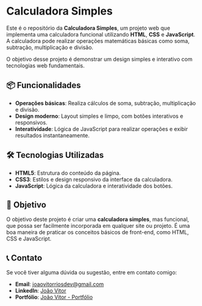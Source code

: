 # Calculadora Simples

Este é o repositório da **Calculadora Simples**, um projeto web que implementa uma calculadora funcional utilizando **HTML**, **CSS** e **JavaScript**. A calculadora pode realizar operações matemáticas básicas como soma, subtração, multiplicação e divisão.

O objetivo desse projeto é demonstrar um design simples e interativo com tecnologias web fundamentais.


## 📦 Funcionalidades

- **Operações básicas**: Realiza cálculos de soma, subtração, multiplicação e divisão.
- **Design moderno**: Layout simples e limpo, com botões interativos e responsivos.
- **Interatividade**: Lógica de JavaScript para realizar operações e exibir resultados instantaneamente.

## 🛠 Tecnologias Utilizadas

- **HTML5**: Estrutura do conteúdo da página.
- **CSS3**: Estilos e design responsivo da interface da calculadora.
- **JavaScript**: Lógica da calculadora e interatividade dos botões.

## 🎯 Objetivo

O objetivo deste projeto é criar uma **calculadora simples**, mas funcional, que possa ser facilmente incorporada em qualquer site ou projeto. É uma boa maneira de praticar os conceitos básicos de front-end, como HTML, CSS e JavaScript.


## 📞 Contato

Se você tiver alguma dúvida ou sugestão, entre em contato comigo:

- **Email**: [joaovitorriosdev@gmail.com](mailto:joaovitorriosdev@gmail.com)
- **LinkedIn**: [João Vitor](https://www.linkedin.com/in/joaovitorrios/)
- **Portfólio**: [João Vitor - Portfólio](https://joaovitorriosdev.netlify.app)


